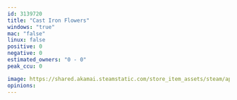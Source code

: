 ```yaml
---
id: 3139720
title: "Cast Iron Flowers"
windows: "true"
mac: "false"
linux: false
positive: 0
negative: 0
estimated_owners: "0 - 0"
peak_ccu: 0

image: https://shared.akamai.steamstatic.com/store_item_assets/steam/apps/3139720/header.jpg?t=1725521173
opinions:
---
```

